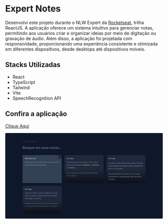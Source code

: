 # Expert Notes
Desenvolvi este projeto durante o NLW Expert da [Rocketseat](https://www.rocketseat.com.br/), trilha ReactJS. A aplicação oferece um sistema intuitivo para gerenciar notas, permitindo aos usuários criar e organizar ideias por meio de digitação ou gravação de áudio. Além disso, a aplicação foi projetada com responsividade, proporcionando uma experiência consistente e otimizada em diferentes dispositivos, desde desktops até dispositivos móveis.

## Stacks Utilizadas

- React
- TypeScript
- Tailwind
- Vite
- SpeechRecognition API

## Confira a aplicação
[Clique Aqui](https://vmedeiros-explorer-notes.vercel.app/)

![](/demo.png)
